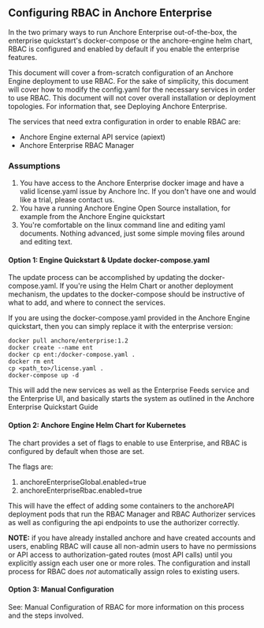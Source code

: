 ## Configuring RBAC in Anchore Enterprise

In the two primary ways to run Anchore Enterprise out-of-the-box, the enterprise quickstart's docker-compose or the anchore-engine helm chart, RBAC is configured and enabled by default if you enable the enterprise features.

This document will cover a from-scratch configuration of an Anchore Engine deployment to use RBAC. For the sake of simplicity, this document will cover how to modify the config.yaml for the necessary services in order to use RBAC. This document will not cover overall installation or deployment topologies. For information that, see Deploying Anchore Enterprise.

The services that need extra configuration in order to enable RBAC are:
- Anchore Engine external API service (apiext)
- Anchore Enterprise RBAC Manager

### Assumptions

1. You have access to the Anchore Enterprise docker image and have a valid license.yaml issue by Anchore Inc. If you don't have one and would like a trial, please contact us.
2. You have a running Anchore Engine Open Source installation, for example from the Anchore Engine quickstart
3. You're comfortable on the linux command line and editing yaml documents. Nothing advanced, just some simple moving files around and editing text.

#### Option 1: Engine Quickstart & Update docker-compose.yaml

The update process can be accomplished by updating the docker-compose.yaml. If you're using the Helm Chart or another deployment mechanism, the updates to the docker-compose should be instructive of what to add, and where to connect the services.

If you are using the docker-compose.yaml provided in the Anchore Engine quickstart, then you can simply replace it with the enterprise version:

```
docker pull anchore/enterprise:1.2
docker create --name ent
docker cp ent:/docker-compose.yaml .
docker rm ent
cp <path_to>/license.yaml .
docker-compose up -d
```

This will add the new services as well as the Enterprise Feeds service and the Enterprise UI, and basically starts the system as outlined in the Anchore Enterprise Quickstart Guide

#### Option 2: Anchore Engine Helm Chart for Kubernetes

The chart provides a set of flags to enable to use Enterprise, and RBAC is configured by default when those are set.

The flags are:
1. anchoreEnterpriseGlobal.enabled=true
2. anchoreEnterpriseRbac.enabled=true

This will have the effect of adding some containers to the anchoreAPI deployment pods that run the RBAC Manager and RBAC Authorizer services as well as configuring the api endpoints to use the authorizer correctly.

**NOTE:** if you have already installed anchore and have created accounts and users, enabling RBAC will cause all non-admin users to have no permissions or API access to authorization-gated routes (most API calls) until you explicitly assign each user one or more roles. The configuration and install process for RBAC does *not* automatically assign roles to existing users.

#### Option 3: Manual Configuration

See: Manual Configuration of RBAC for more information on this process and the steps involved.


